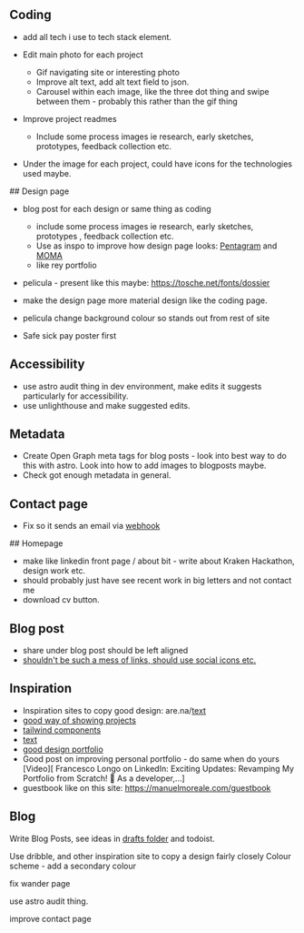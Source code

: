 ## Coding

- add all tech i use to tech stack element.

- Edit main photo for each project

  - Gif navigating site or interesting photo
  - Improve alt text, add alt text field to json.
  - Carousel within each image, like the three dot thing and swipe between them - probably this rather than the gif thing

- Improve project readmes

  - Include some process images ie research, early sketches, prototypes, feedback collection etc.

- Under the image for each project, could have icons for the technologies used maybe.

## Design page

- blog post for each design or same thing as coding

  - include some process images ie research, early sketches, prototypes , feedback collection etc.
  - Use as inspo to improve how design page looks: [Pentagram](https://www.pentagram.com/) and [MOMA](https://www.moma.org/calendar/exhibitions/5657s)
  - like rey portfolio

- pelicula - present like this maybe: https://tosche.net/fonts/dossier
- make the design page more material design like the coding page.
- pelicula change background colour so stands out from rest of site
- Safe sick pay poster first

## Accessibility

- use astro audit thing in dev environment, make edits it suggests particularly for accessibility.
- use unlighthouse and make suggested edits.

## Metadata

- Create Open Graph meta tags for blog posts - look into best way to do this with astro. Look into how to add images to blogposts maybe.
- Check got enough metadata in general.

## Contact page

- Fix so it sends an email via [webhook](https://news.ycombinator.com/item?id=41144227)

## Homepage

- make like linkedin front page / about bit - write about Kraken Hackathon, design work etc.
- should probably just have see recent work in big letters and not contact me
- download cv button.

## Blog post

- share under blog post should be left aligned
- [shouldn't be such a mess of links, should use social icons etc. ](http://localhost:4321/blog/welcome)

## Inspiration

- Inspiration sites to copy good design: are.na/[text](https://www.are.na/jack-kershaw/portfolio-khzymlhkihk)
- [good way of showing projects](https://ohamidux.com/work)
- [tailwind components ](https://floatui.com/)
- [text](https://graphicdesignjunction.com/2024/06/how-to-modernize-your-website/?utm_source=vero&utm_medium=email&utm_content=control&utm_campaign=20240605%20Insider%20%28Sponsored%20by%20DMI%29&utm_term=Newsletter#N6)
- [good design portfolio](https://phantom.land/work/superdry)
- Good post on improving personal portfolio - do same when do yours [Video][ Francesco Longo on LinkedIn: Exciting Updates: Revamping My Portfolio from Scratch! 🚀 As a developer,…]
- guestbook like on this site: https://manuelmoreale.com/guestbook

## Blog

Write Blog Posts, see ideas in [drafts folder](_drafts) and todoist.

Use dribble, and other inspiration site to copy a design fairly closely
Colour scheme - add a secondary colour

fix wander page

use astro audit thing.

improve contact page
